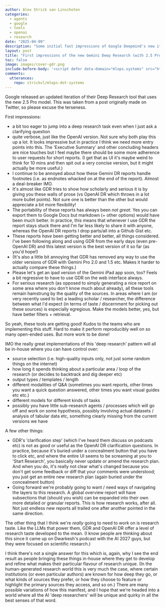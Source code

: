 ```yaml
---
author: Alex Strick van Linschoten
categories:
  - agents
  - google
  - tools
  - openai
  - research
date: "2025-04-09"
description: "Some initial fast impressions of Google Deepmind's new iteration of Gemini Deep Research that uses their 2.5 Pro model."
layout: post
title: "First impressions of the new Gemini Deep Research (with 2.5 Pro)"
toc: false
image: images/cover-gdr.png
include-before-body: '<script defer data-domain="mlops.systems" src="https://plausible.io/js/script.js"></script>'
comments:
  utterances:
    repo: strickvl/mlops-dot-systems
---
```


Google released an updated iteration of their Deep Research tool that uses the new 2.5 Pro model. This was taken from a post originally made on Twitter, so please excuse the terseness.

First impressions:

- a bit too eager to jump into a deep research task even when I just ask a clarifying question
- quite verbose, just like the OpenAI version. Not sure why both play this up a lot. It looks impressive but in practice I think we need more entry points into this. The 'Executive Summary' and other concluding headers are nice touches but I feel maybe there should be some more adherence to user requests for short reports. (I get that as UI it's maybe weird to think for 10 mins and then spit out a very concise version, but it might actually be more useful.)
- I continue to be annoyed about how these Gemini DR reports handle footnotes (i.e. as endnotes whacked on at the end of the report). Almost a deal-breaker IMO.
- It's almost like GDR tries to show how scholarly and serious it is by giving you these walls of prose (vs OpenAI DR which throws in a lot more bullet points). Not sure one is better than the other but would appreciate a bit more flexibility!
- The portability of these reports has always been *not great*. Yes you can export them to Google Docs but markdown (+ other options) would have been much better. In practice, this means that whenever I use GDR the report stays stuck there and I'm far less likely to share it with anyone, whereas the OpenAI DR reports I drop parts/all into a Github Gist etc.
- These reports *have* been getting better and better, all things considered. I've been following along and using GDR from the early days (even pre-OpenAI DR) and this latest version is the best version of it so far (as you'd hope!)
- (It's also a little bit annoying that GDR has removed any way to use the older versions of GDR with Gemini Pro 2.0 and 1.5 etc. Makes it harder to actually compare these things.)
- Please let's get an ipad version of the Gemini iPad app soon, too? Feels a bit regressive to have to use GDR on the web interface always.
- For serious research (as opposed to simply generating a nice report on some area where you don't know much about already), all these tools remain hamstrung by the quality of the sources. In areas where I am (or very recently used to be) a leading scholar / researcher, the difference between what I'd expect (in terms of taste / discernment for picking out these sources) is especially egregious. Make the models better, yes, but have better filters + retrieval.

So yeah, these tools are getting good! Kudos to the teams who are implementing this stuff. Hard to make it perform reproducibly well on so many open-ended uses. But more work to be done!

IMO the really great implementations of this 'deep research' pattern will all be in-house where you can have control over:

- source selection (i.e. high-quality inputs only, not just some random things on the internet)
- how long it spends thinking about a particular area / loop of the research (or decides to backtrack and dig deeper etc)
- output types / templates / length
- different modalities of Q&A (sometimes you want reports, other times you want a quick question answered, other times you want visual guides etc etc.)
- different models for different kinds of tasks
- possibly you have little sub-research agents / processes which will go off and work on some hypothesis, possibly involving actual datasets / analysis of tabular data etc, something clearly missing from the current versions we have

A few other things:

- GDR's 'clarification step' (which I've heard them discuss on podcasts etc) is not as good or useful as the OpenAI DR clarification questions. In practice, because it's buried under a concealment button that you have to click etc, and where the entire UI seems to be screaming at you to 'Start Research', you basically never update or amend the research plan. And when you do, it's really not clear what's changed because you don't get some feedback or diff that your comments were understood; you just get an entire new research plan (again buried under the concealment button)
- Going forward we're probably going to want / need ways of navigating the layers to this research. A global overview report will have subsections that (should you wish) can be expanded into their own more detailed or granular reports. This is how research works, after all. Not just endless new reports all trailed one after another pointed in the same direction.

The other thing that I think we're *really* going to need to work on is research taste. Like the LLMs that power them, GDR and OpenAI DR offer a level of research taste developed to the mean. (I know people are thinking about this since it came up on Dwarkesh's podcast with the AI 2027 guys, but they were focused on scientific research.) 

I think there's not a single answer for this which is, again, why I see the end result as people bringing these things in-house where they get to develop and refine what makes their particular flavour of research unique. (In the human-generated research world this is very much the case, where certain institutions (or even particular authors) are known for how deep they go, or what kinds of sources they prefer, or how they choose to feature or highlight the primary sources they access, and so on.) There are many possible variations of how this manifest, and I hope that we're headed into a world where all the AI 'deep researchers' will be unique and quirky in all the best senses of that word.